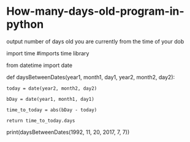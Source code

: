 # How-many-days-old-program-in-python
output number of days old you are currently from the  time of your dob


import time #imports time library

from datetime import date

def daysBetweenDates(year1, month1, day1, year2, month2, day2):
    
    today = date(year2, month2, day2)
    
    bDay = date(year1, month1, day1)
    
    time_to_today = abs(bDay - today)
    
    return time_to_today.days

print(daysBetweenDates(1992, 11, 20, 2017, 7, 7))
